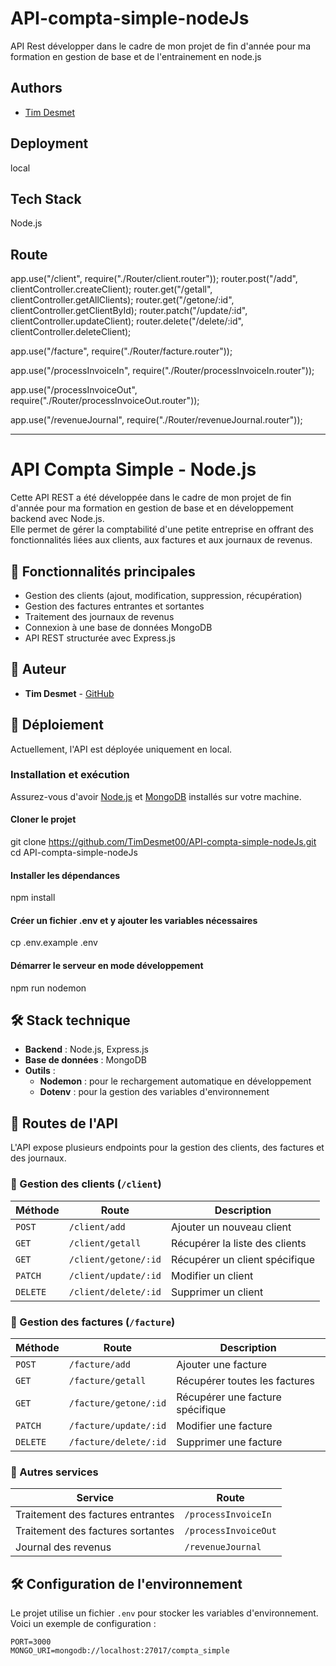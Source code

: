 # API-compta-simple-nodeJs
API Rest développer dans le cadre de mon projet de fin d'année pour ma formation en gestion de base et de l'entrainement en node.js 

## Authors

- [Tim Desmet](https://github.com/TimDesmet00)

## Deployment

local

## Tech Stack

Node.js

## Route

app.use("/client", require("./Router/client.router"));
router.post("/add", clientController.createClient);
router.get("/getall", clientController.getAllClients);
router.get("/getone/:id", clientController.getClientById);
router.patch("/update/:id", clientController.updateClient);
router.delete("/delete/:id", clientController.deleteClient);


app.use("/facture", require("./Router/facture.router"));


app.use("/processInvoiceIn", require("./Router/processInvoiceIn.router"));


app.use("/processInvoiceOut", require("./Router/processInvoiceOut.router"));


app.use("/revenueJournal", require("./Router/revenueJournal.router"));



--------------------------------------------------------------------------------------------------

# API Compta Simple - Node.js

Cette API REST a été développée dans le cadre de mon projet de fin d'année pour ma formation en gestion de base et en développement backend avec Node.js.  
Elle permet de gérer la comptabilité d'une petite entreprise en offrant des fonctionnalités liées aux clients, aux factures et aux journaux de revenus.

## 📌 Fonctionnalités principales

- Gestion des clients (ajout, modification, suppression, récupération)
- Gestion des factures entrantes et sortantes
- Traitement des journaux de revenus
- Connexion à une base de données MongoDB
- API REST structurée avec Express.js

## 👤 Auteur

- **Tim Desmet** - [GitHub](https://github.com/TimDesmet00)

## 🚀 Déploiement

Actuellement, l'API est déployée uniquement en local.

### Installation et exécution
Assurez-vous d'avoir [Node.js](https://nodejs.org/) et [MongoDB](https://www.mongodb.com/) installés sur votre machine.

#### Cloner le projet
git clone https://github.com/TimDesmet00/API-compta-simple-nodeJs.git
cd API-compta-simple-nodeJs

#### Installer les dépendances
npm install

#### Créer un fichier .env et y ajouter les variables nécessaires
cp .env.example .env

#### Démarrer le serveur en mode développement
npm run nodemon

## 🛠️ Stack technique

- **Backend** : Node.js, Express.js
- **Base de données** : MongoDB
- **Outils** :
  - **Nodemon** : pour le rechargement automatique en développement
  - **Dotenv** : pour la gestion des variables d'environnement

## 📍 Routes de l'API

L'API expose plusieurs endpoints pour la gestion des clients, des factures et des journaux.  

### 📂 Gestion des clients (`/client`)
| Méthode | Route            | Description                              |
|---------|-----------------|------------------------------------------|
| `POST`  | `/client/add`   | Ajouter un nouveau client               |
| `GET`   | `/client/getall` | Récupérer la liste des clients          |
| `GET`   | `/client/getone/:id` | Récupérer un client spécifique      |
| `PATCH` | `/client/update/:id` | Modifier un client                  |
| `DELETE`| `/client/delete/:id` | Supprimer un client                 |

### 📂 Gestion des factures (`/facture`)
| Méthode | Route | Description |
|---------|-------|-------------|
| `POST` | `/facture/add` | Ajouter une facture |
| `GET` | `/facture/getall` | Récupérer toutes les factures |
| `GET` | `/facture/getone/:id` | Récupérer une facture spécifique |
| `PATCH` | `/facture/update/:id` | Modifier une facture |
| `DELETE` | `/facture/delete/:id` | Supprimer une facture |

### 📂 Autres services
| Service | Route |
|---------|-------------|
| Traitement des factures entrantes | `/processInvoiceIn` |
| Traitement des factures sortantes | `/processInvoiceOut` |
| Journal des revenus | `/revenueJournal` |

## 🛠 Configuration de l'environnement

Le projet utilise un fichier `.env` pour stocker les variables d'environnement.  
Voici un exemple de configuration :

```env
PORT=3000
MONGO_URI=mongodb://localhost:27017/compta_simple
